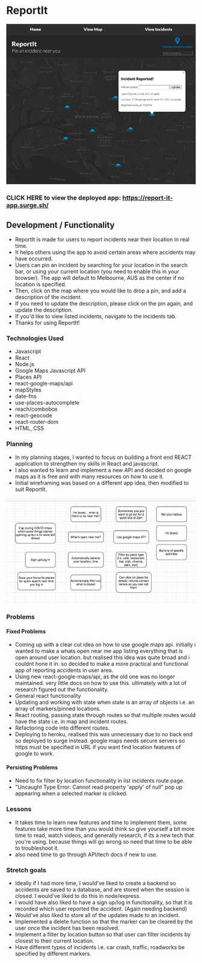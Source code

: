 # ReportIt

![report it](/app-img.png)

### CLICK HERE to view the deployed app: https://report-it-app.surge.sh/

## Development / Functionality 

- ReportIt is made for users to report incidents near their location in real time.
- It helps others using the app to avoid certain areas where accidents may have occurred.
- Users can pin an incident by searching for your location in the search bar, or using your current location (you need to enable this in your browser). The app will default to Melbourne, AUS as the center if no location is specified. 
- Then, click on the map where you would like to drop a pin, and add a description of the incident.
- If you need to update the description, please click on the pin again, and update the description.
- If you'd like to view listed incidents, navigate to the incidents tab. 
- Thanks for using ReportIt!

### Technologies Used 

- Javascript
- React 
- Node.js 
- Google Maps Javascript API 
- Places API 
- react-google-maps/api
- mapStyles
- date-fns
- use-places-autocomplete
- reach/combobox
- react-geocode
- react-router-dom
- HTML, CSS 

### Planning 

- In my planning stages, I wanted to focus on building a front end REACT application to strengthen my skills in React and javascript. 
- I also wanted to learn and implement a new API and decided on google maps as it is free and with many resources on how to use it. 
- Initial wireframing was based on a different app idea, then modified to suit ReportIt.

![whats open](/whats_open.png)

### Problems 

#### Fixed Problems 

- Coming up with a clear cut idea on how to use google maps api. initially i wanted to make a whats open near me app listing everything that is open around user location. but realised this idea was quite broad and i couldnt hone it in. so decided to make a more practical and functional app of reporting accidents in user area. 
- Using new react-google-maps/api, as the old one was no longer maintained. very little docs on how to use this. ultimately with a lot of research figured out the functionality. 
- General react functionality
- Updating and working with state when state is an array of objects i.e. an array of markers/pinned locations.
- React routing, passing state through routes so that multiple routes would have the state i.e. in map and incident routes. 
- Refactoring code into different routes.
- Deploying to heroku, realised this was unnecessary due to no back end so deployed to surge instead. google maps needs secure servers so https must be specified in URL if you want find location features of google to work. 

#### Persisting Problems 

- Need to fix filter by location functionality in list incidents route page. 
- "Uncaught Type Error: Cannot read property 'apply' of null" pop up appearing when a selected marker is clicked. 

### Lessons 

- It takes time to learn new features and time to implement them, some features take more time than you would think so give yourself a bit more time to read, watch videos, and generally research, if its a new tech that you're using. because things will go wrong so need that time to be able to troubleshoot it.
- also need time to go through API/tech docs if new to use.

### Stretch goals 

- Ideally if I had more time, I would've liked to create a backend so accidents are saved to a database, and are stored when the session is closed. I would've liked to do this in node/express. 
- I would have also liked to have a sign up/log in functionality, so that it is recorded which user reported the accident. (Again needing backend)
- Would've also liked to store all of the updates made to an incident. 
- Implemented a delete function so that the marker can be cleared by the user once the incident has been resolved. 
- Implement a filter by location button so that user can filter incidents by closest to their current location. 
- Have different types of incidents i.e. car crash, traffic, roadworks be specified by different markers. 